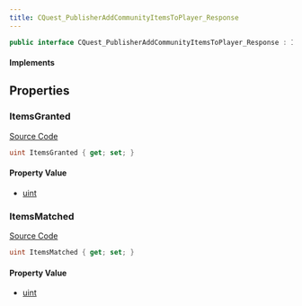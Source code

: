```yaml
---
title: CQuest_PublisherAddCommunityItemsToPlayer_Response
---
```


```csharp
public interface CQuest_PublisherAddCommunityItemsToPlayer_Response : ITypedProtobuf<CQuest_PublisherAddCommunityItemsToPlayer_Response>, INativeHandle
```

#### Implements

## Properties

### ItemsGranted

[Source Code](https://github.com/swiftly-solution/swiftlys2/blob/beta/managed/src/SwiftlyS2.Generated/Protobufs/Interfaces/CQuest_PublisherAddCommunityItemsToPlayer_Response.cs#L16)

```csharp
uint ItemsGranted { get; set; }
```

#### Property Value

- [uint](https://learn.microsoft.com/dotnet/api/system.uint32)

### ItemsMatched

[Source Code](https://github.com/swiftly-solution/swiftlys2/blob/beta/managed/src/SwiftlyS2.Generated/Protobufs/Interfaces/CQuest_PublisherAddCommunityItemsToPlayer_Response.cs#L13)

```csharp
uint ItemsMatched { get; set; }
```

#### Property Value

- [uint](https://learn.microsoft.com/dotnet/api/system.uint32)

